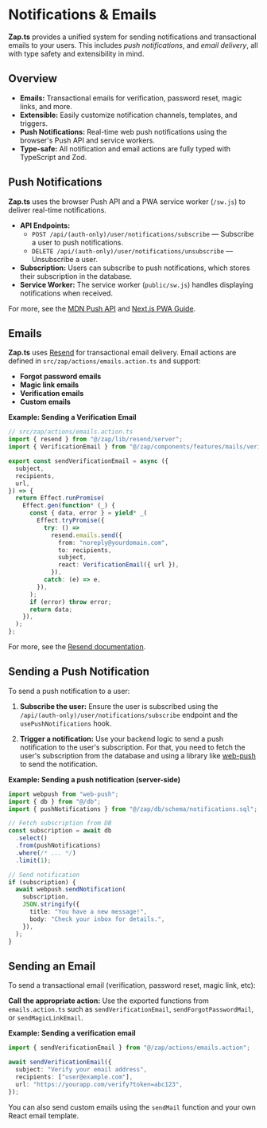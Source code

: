 # Notifications & Emails

**Zap.ts** provides a unified system for sending notifications and transactional emails to your users. This includes _push notifications_, and _email delivery_, all with type safety and extensibility in mind.

## Overview

- **Emails:** Transactional emails for verification, password reset, magic links, and more.
- **Extensible:** Easily customize notification channels, templates, and triggers.
- **Push Notifications:** Real-time web push notifications using the browser's Push API and service workers.
- **Type-safe:** All notification and email actions are fully typed with TypeScript and Zod.

## Push Notifications

**Zap.ts** uses the browser Push API and a PWA service worker (`/sw.js`) to deliver real-time notifications.

- **API Endpoints:**  
  - `POST /api/(auth-only)/user/notifications/subscribe` — Subscribe a user to push notifications.
  - `DELETE /api/(auth-only)/user/notifications/unsubscribe` — Unsubscribe a user.
- **Subscription:** Users can subscribe to push notifications, which stores their subscription in the database.
- **Service Worker:** The service worker (`public/sw.js`) handles displaying notifications when received.

For more, see the [MDN Push API](https://developer.mozilla.org/en-US/docs/Web/API/Push_API) and [Next.js PWA Guide](https://nextjs.org/docs/app/guides/progressive-web-apps).

## Emails

**Zap.ts** uses [Resend](https://resend.com/) for transactional email delivery. Email actions are defined in `src/zap/actions/emails.action.ts` and support:

- **Forgot password emails**
- **Magic link emails**
- **Verification emails**
- **Custom emails**

**Example: Sending a Verification Email**

```ts
// src/zap/actions/emails.action.ts
import { resend } from "@/zap/lib/resend/server";
import { VerificationEmail } from "@/zap/components/features/mails/verification";

export const sendVerificationEmail = async ({
  subject,
  recipients,
  url,
}) => {
  return Effect.runPromise(
    Effect.gen(function* (_) {
      const { data, error } = yield* _(
        Effect.tryPromise({
          try: () =>
            resend.emails.send({
              from: "noreply@yourdomain.com",
              to: recipients,
              subject,
              react: VerificationEmail({ url }),
            }),
          catch: (e) => e,
        }),
      );
      if (error) throw error;
      return data;
    }),
  );
};
```

For more, see the [Resend documentation](https://resend.com/docs).

## Sending a Push Notification

To send a push notification to a user:

1. **Subscribe the user:** Ensure the user is subscribed using the `/api/(auth-only)/user/notifications/subscribe` endpoint and the `usePushNotifications` hook.

2. **Trigger a notification:** Use your backend logic to send a push notification to the user's subscription. For that, you need to fetch the user's subscription from the database and using a library like [web-push](https://github.com/web-push-libs/web-push) to send the notification.

**Example: Sending a push notification (server-side)**

```ts
import webpush from "web-push";
import { db } from "@/db";
import { pushNotifications } from "@/zap/db/schema/notifications.sql";

// Fetch subscription from DB
const subscription = await db
  .select()
  .from(pushNotifications)
  .where(/* ... */)
  .limit(1);

// Send notification
if (subscription) {
  await webpush.sendNotification(
    subscription,
    JSON.stringify({
      title: "You have a new message!",
      body: "Check your inbox for details.",
    }),
  );
}
```

## Sending an Email

To send a transactional email (verification, password reset, magic link, etc):

**Call the appropriate action:** Use the exported functions from `emails.action.ts` such as `sendVerificationEmail`, `sendForgotPasswordMail`, or `sendMagicLinkEmail`.

**Example: Sending a verification email**

```ts
import { sendVerificationEmail } from "@/zap/actions/emails.action";

await sendVerificationEmail({
  subject: "Verify your email address",
  recipients: ["user@example.com"],
  url: "https://yourapp.com/verify?token=abc123",
});
```

You can also send custom emails using the `sendMail` function and your own React email template.
